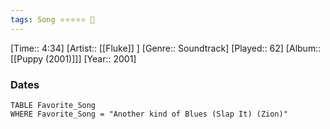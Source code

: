 ```yaml
---
tags: Song ⭐⭐⭐⭐⭐ 💛
---
```

[Time:: 4:34]
[Artist:: [[Fluke]] ]
[Genre:: Soundtrack]
[Played:: 62]
[Album:: [[Puppy (2001)]]]
[Year:: 2001]
### Dates
````dataview
TABLE Favorite_Song
WHERE Favorite_Song = "Another kind of Blues (Slap It) (Zion)"
````